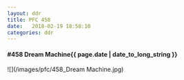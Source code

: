 ```yaml
---
layout: ddr
title: PFC 458
date:   2018-02-19 18:58:10
categories: ddr
---
```


#### **#458** Dream Machine<span class="pull-right">{{ page.date | date_to_long_string }}</span>
![](/images/pfc/458_Dream Machine.jpg)
